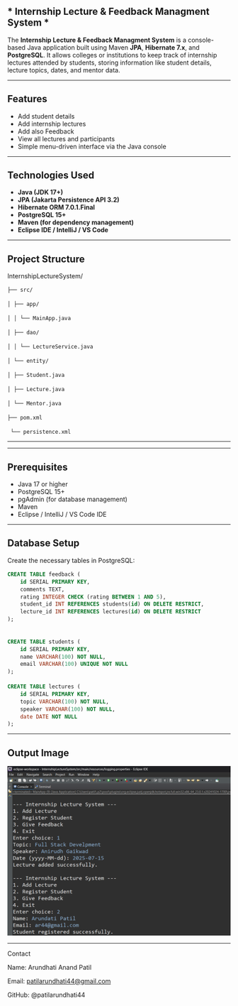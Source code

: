 ## * Internship Lecture & Feedback Managment System *

The **Internship Lecture & Feedback Managment System** is a console-based Java application built using Maven
**JPA**, **Hibernate 7.x**, and **PostgreSQL**. It allows colleges or institutions to keep track of internship lectures attended by students,
storing information like student details, lecture topics, dates, and mentor data.

---

##  Features

-  Add student details
-  Add internship lectures
-  Add also Feedback
-  View all lectures and participants
-  Simple menu-driven interface via the Java console

---

##  Technologies Used

-  **Java (JDK 17+)**
-  **JPA (Jakarta Persistence API 3.2)**
-  **Hibernate ORM 7.0.1.Final**
-  **PostgreSQL 15+**
-  **Maven (for dependency management)**
-  **Eclipse IDE / IntelliJ / VS Code**

---

##  Project Structure

   InternshipLectureSystem/
   
    ├── src/

    │ ├── app/

    │ │ └── MainApp.java

    │ ├── dao/

    │ │ └── LectureService.java

    │ └── entity/

    │ ├── Student.java

    │ ├── Lecture.java

    │ └── Mentor.java

    ├── pom.xml

     └── persistence.xml

---


---

##  Prerequisites

-  Java 17 or higher  
-  PostgreSQL 15+  
-  pgAdmin (for database management)  
-  Maven  
-  Eclipse / IntelliJ / VS Code IDE

---

##  Database Setup

Create the necessary tables in PostgreSQL:

```sql
CREATE TABLE feedback (
    id SERIAL PRIMARY KEY,
    comments TEXT,
    rating INTEGER CHECK (rating BETWEEN 1 AND 5),
    student_id INT REFERENCES students(id) ON DELETE RESTRICT,
    lecture_id INT REFERENCES lectures(id) ON DELETE RESTRICT
);


CREATE TABLE students (
    id SERIAL PRIMARY KEY,
    name VARCHAR(100) NOT NULL,
    email VARCHAR(100) UNIQUE NOT NULL
);

CREATE TABLE lectures (
    id SERIAL PRIMARY KEY,
    topic VARCHAR(100) NOT NULL,
    speaker VARCHAR(100) NOT NULL,
    date DATE NOT NULL
);

```
---

## Output Image

  ![Screenshot](in-1.png)


---
   
Contact

 Name: Arundhati Anand Patil

 Email: patilarundhati44@gmail.com

 GitHub: @patilarundhati44



